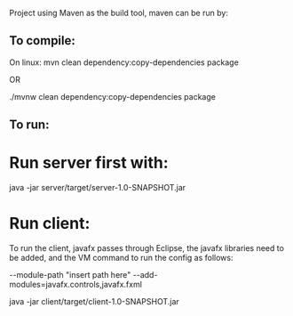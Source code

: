Project using Maven as the build tool, maven can be run by:

## To compile:

On linux:
mvn clean dependency:copy-dependencies package

OR

./mvnw clean dependency:copy-dependencies package


## To run:
# Run server first with:
java -jar server/target/server-1.0-SNAPSHOT.jar

# Run client:
To run the client, javafx passes through Eclipse, the javafx libraries need to be added, and the VM command to run the config as follows:

--module-path "insert path here" --add-modules=javafx.controls,javafx.fxml

java -jar client/target/client-1.0-SNAPSHOT.jar
